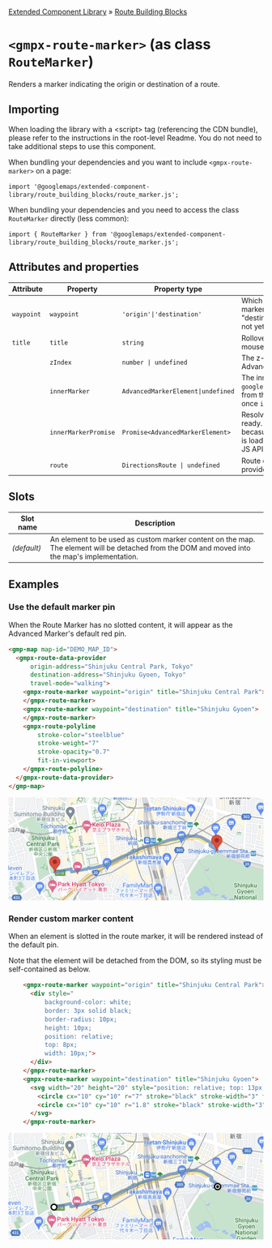 [Extended Component Library](../../../README.md) » [Route Building Blocks](../README.md)

# `<gmpx-route-marker>` (as class `RouteMarker`)

Renders a marker indicating the origin or destination of a route.

## Importing

When loading the library with a &lt;script&gt; tag (referencing the CDN bundle), please refer to the instructions in the root-level Readme. You do not need to take additional steps to use this component.

When bundling your dependencies and you want to include `<gmpx-route-marker>` on a page:

```
import '@googlemaps/extended-component-library/route_building_blocks/route_marker.js';
```

When bundling your dependencies and you need to access the class `RouteMarker` directly (less common):

```
import { RouteMarker } from '@googlemaps/extended-component-library/route_building_blocks/route_marker.js';
```

## Attributes and properties

| Attribute  | Property             | Property type                      | Description                                                                                                                                                              | Default    | Reflects? |
| ---------- | -------------------- | ---------------------------------- | ------------------------------------------------------------------------------------------------------------------------------------------------------------------------ | ---------- | --------- |
| `waypoint` | `waypoint`           | `'origin'\|'destination'`          | Which waypoint of the route to position the marker on. For now, this is either "origin" or "destination"; intermediate waypoints are not yet supported.                  | `'origin'` | ✅         |
| `title`    | `title`              | `string`                           | Rollover text for the marker, displayed on mouse hover.                                                                                                                  | `''`       | ✅         |
|            | `zIndex`             | `number \| undefined`              | The z-index of the marker relative to other Advanced Markers.                                                                                                            |            | ❌         |
|            | `innerMarker`        | `AdvancedMarkerElement\|undefined` | The inner `google.maps.marker.AdvancedMarkerElement` from the Maps JS API. This value is set once `innerMarkerPromise` is resolved.                                      |            | ❌         |
|            | `innerMarkerPromise` | `Promise<AdvancedMarkerElement>`   | Resolves to the inner marker when it's ready. It might not be ready immediately becasue the `AdvancedMarkerElement` class is loaded asynchronously from the Maps JS API. |            | ❌         |
|            | `route`              | `DirectionsRoute \| undefined`     | Route data to render, overriding anything provided by context.                                                                                                           |            | ❌         |

## Slots

| Slot name   | Description                                                                                                                                   |
| ----------- | --------------------------------------------------------------------------------------------------------------------------------------------- |
| *(default)* | An element to be used as custom marker content on the map. The element will be detached from the DOM and moved into the map's implementation. |



## Examples

### Use the default marker pin

When the Route Marker has no slotted content, it will appear as the Advanced Marker's default red pin.

```html
<gmp-map map-id="DEMO_MAP_ID">
  <gmpx-route-data-provider
      origin-address="Shinjuku Central Park, Tokyo"
      destination-address="Shinjuku Gyoen, Tokyo"
      travel-mode="walking">
    <gmpx-route-marker waypoint="origin" title="Shinjuku Central Park">
    </gmpx-route-marker>
    <gmpx-route-marker waypoint="destination" title="Shinjuku Gyoen">
    </gmpx-route-marker>
    <gmpx-route-polyline
        stroke-color="steelblue"
        stroke-weight="7"
        stroke-opacity="0.7"
        fit-in-viewport>
    </gmpx-route-polyline>
  </gmpx-route-data-provider>
</gmp-map>
```

![Pin markers](./doc_src/pin-markers.png)

### Render custom marker content

When an element is slotted in the route marker, it will be rendered instead of the default pin. 

Note that the element will be detached from the DOM, so its styling must be self-contained as below.

```html
    <gmpx-route-marker waypoint="origin" title="Shinjuku Central Park">
      <div style="
          background-color: white;
          border: 3px solid black;
          border-radius: 10px;
          height: 10px;
          position: relative;
          top: 8px;
          width: 10px;">
      </div>
    </gmpx-route-marker>
    <gmpx-route-marker waypoint="destination" title="Shinjuku Gyoen">
      <svg width="20" height="20" style="position: relative; top: 13px;">
        <circle cx="10" cy="10" r="7" stroke="black" stroke-width="3" fill="white"/>
        <circle cx="10" cy="10" r="1.8" stroke="black" stroke-width="3" fill="black"/>
      </svg>
    </gmpx-route-marker>
```

![Circle markers](./doc_src/circle-markers.png)





